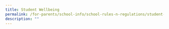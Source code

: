 ```yaml
---
title: Student Wellbeing
permalink: /for-parents/school-info/school-rules-n-regulations/student-wellbeing/
description: ""
---
```

